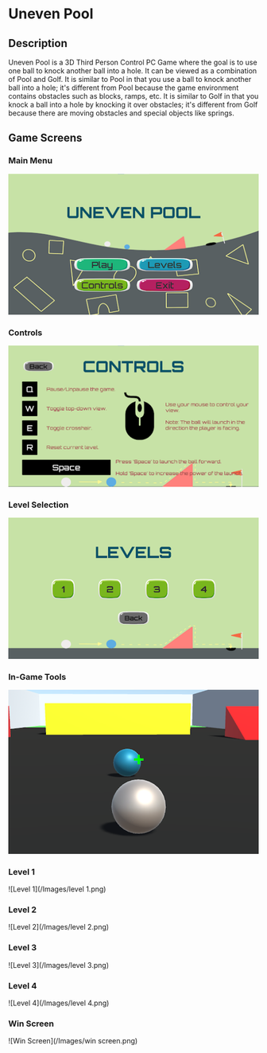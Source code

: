 # Uneven Pool

## Description
Uneven Pool is a 3D Third Person Control PC Game where the goal is to use one ball to knock another ball into a hole. It can be viewed as a combination of Pool and Golf. It is similar to Pool in that you use a ball to knock another ball into a hole; it's different from Pool because the game environment contains
obstacles such as blocks, ramps, etc. It is similar to Golf in that you knock a ball into a hole by knocking it over obstacles; it's different from Golf because there are moving obstacles and special objects like springs.

## Game Screens

### Main Menu
![Main Menu](/Images/main-menu.png)

### Controls
![Controls](/Images/controls.png)

### Level Selection
![Level Selection](/Images/levels.png)

### In-Game Tools
![Crosshair](/Images/crosshair.png)



### Level 1
![Level 1](/Images/level 1.png)

### Level 2
![Level 2](/Images/level 2.png)

### Level 3
![Level 3](/Images/level 3.png)

### Level 4
![Level 4](/Images/level 4.png)

### Win Screen
![Win Screen](/Images/win screen.png)
